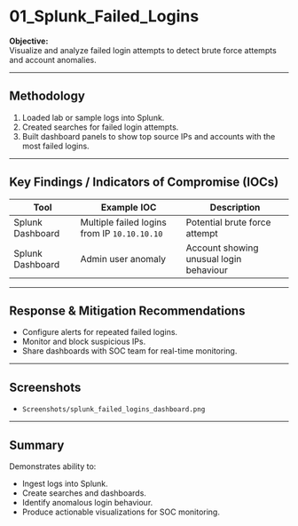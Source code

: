 # 01_Splunk_Failed_Logins

**Objective:**  
Visualize and analyze failed login attempts to detect brute force attempts and account anomalies.

---

## Methodology

1. Loaded lab or sample logs into Splunk.  
2. Created searches for failed login attempts.  
3. Built dashboard panels to show top source IPs and accounts with the most failed logins.  

---

## Key Findings / Indicators of Compromise (IOCs)

| Tool | Example IOC | Description |
|------|-------------|-------------|
| Splunk Dashboard | Multiple failed logins from IP `10.10.10.10` | Potential brute force attempt |
| Splunk Dashboard | Admin user anomaly | Account showing unusual login behaviour |

---

## Response & Mitigation Recommendations

- Configure alerts for repeated failed logins.  
- Monitor and block suspicious IPs.  
- Share dashboards with SOC team for real-time monitoring.

---

## Screenshots

- `Screenshots/splunk_failed_logins_dashboard.png`

---

## Summary

Demonstrates ability to:

- Ingest logs into Splunk.  
- Create searches and dashboards.  
- Identify anomalous login behaviour.  
- Produce actionable visualizations for SOC monitoring.
